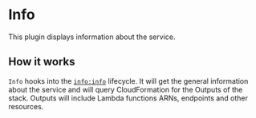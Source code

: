 # Info

This plugin displays information about the service.

## How it works

`Info` hooks into the [`info:info`](/lib/plugins/info) lifecycle. It will get the general information about the service and will query 
CloudFormation for the Outputs of the stack. Outputs will include Lambda functions ARNs, endpoints and other resources.
